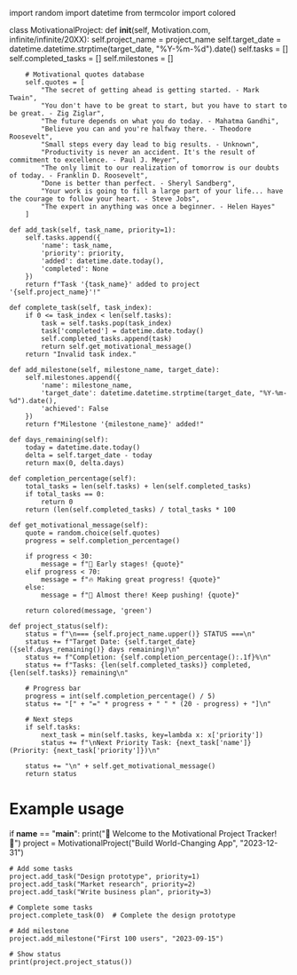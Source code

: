 import random
import datetime
from termcolor import colored

class MotivationalProject:
    def __init__(self, Motivation.com, infinite/infinite/20XX):
        self.project_name = project_name
        self.target_date = datetime.datetime.strptime(target_date, "%Y-%m-%d").date()
        self.tasks = []
        self.completed_tasks = []
        self.milestones = []
        
        # Motivational quotes database
        self.quotes = [
            "The secret of getting ahead is getting started. - Mark Twain",
            "You don't have to be great to start, but you have to start to be great. - Zig Ziglar",
            "The future depends on what you do today. - Mahatma Gandhi",
            "Believe you can and you're halfway there. - Theodore Roosevelt",
            "Small steps every day lead to big results. - Unknown",
            "Productivity is never an accident. It's the result of commitment to excellence. - Paul J. Meyer",
            "The only limit to our realization of tomorrow is our doubts of today. - Franklin D. Roosevelt",
            "Done is better than perfect. - Sheryl Sandberg",
            "Your work is going to fill a large part of your life... have the courage to follow your heart. - Steve Jobs",
            "The expert in anything was once a beginner. - Helen Hayes"
        ]
    
    def add_task(self, task_name, priority=1):
        self.tasks.append({
            'name': task_name,
            'priority': priority,
            'added': datetime.date.today(),
            'completed': None
        })
        return f"Task '{task_name}' added to project '{self.project_name}'!"
    
    def complete_task(self, task_index):
        if 0 <= task_index < len(self.tasks):
            task = self.tasks.pop(task_index)
            task['completed'] = datetime.date.today()
            self.completed_tasks.append(task)
            return self.get_motivational_message()
        return "Invalid task index."
    
    def add_milestone(self, milestone_name, target_date):
        self.milestones.append({
            'name': milestone_name,
            'target_date': datetime.datetime.strptime(target_date, "%Y-%m-%d").date(),
            'achieved': False
        })
        return f"Milestone '{milestone_name}' added!"
    
    def days_remaining(self):
        today = datetime.date.today()
        delta = self.target_date - today
        return max(0, delta.days)
    
    def completion_percentage(self):
        total_tasks = len(self.tasks) + len(self.completed_tasks)
        if total_tasks == 0:
            return 0
        return (len(self.completed_tasks) / total_tasks * 100
    
    def get_motivational_message(self):
        quote = random.choice(self.quotes)
        progress = self.completion_percentage()
        
        if progress < 30:
            message = f"🚀 Early stages! {quote}"
        elif progress < 70:
            message = f"🔥 Making great progress! {quote}"
        else:
            message = f"🎯 Almost there! Keep pushing! {quote}"
            
        return colored(message, 'green')
    
    def project_status(self):
        status = f"\n=== {self.project_name.upper()} STATUS ===\n"
        status += f"Target Date: {self.target_date} ({self.days_remaining()} days remaining)\n"
        status += f"Completion: {self.completion_percentage():.1f}%\n"
        status += f"Tasks: {len(self.completed_tasks)} completed, {len(self.tasks)} remaining\n"
        
        # Progress bar
        progress = int(self.completion_percentage() / 5)
        status += "[" + "=" * progress + " " * (20 - progress) + "]\n"
        
        # Next steps
        if self.tasks:
            next_task = min(self.tasks, key=lambda x: x['priority'])
            status += f"\nNext Priority Task: {next_task['name']} (Priority: {next_task['priority']})\n"
        
        status += "\n" + self.get_motivational_message()
        return status

# Example usage
if __name__ == "__main__":
    print("🌟 Welcome to the Motivational Project Tracker! 🌟")
    project = MotivationalProject("Build World-Changing App", "2023-12-31")
    
    # Add some tasks
    project.add_task("Design prototype", priority=1)
    project.add_task("Market research", priority=2)
    project.add_task("Write business plan", priority=3)
    
    # Complete some tasks
    project.complete_task(0)  # Complete the design prototype
    
    # Add milestone
    project.add_milestone("First 100 users", "2023-09-15")
    
    # Show status
    print(project.project_status())
